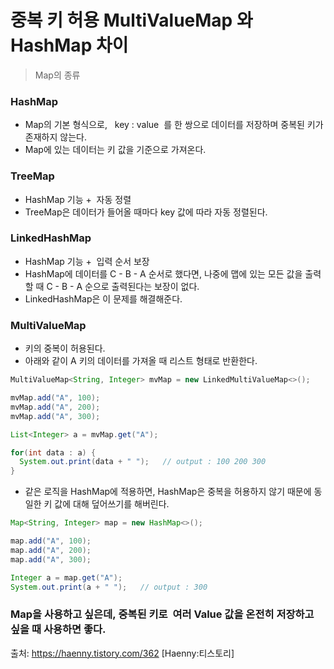<h1> 중복 키 허용 MultiValueMap 와 HashMap 차이 </h1>

> Map의 종류

<h3> HashMap </h3>

- Map의 기본 형식으로,   key : value  를 한 쌍으로 데이터를 저장하며 중복된 키가 존재하지 않는다.
- Map에 있는 데이터는 키 값을 기준으로 가져온다.

<h3> TreeMap </h3>

- HashMap 기능 +  자동 정렬
- TreeMap은 데이터가 들어올 때마다 key 값에 따라 자동 정렬된다.

<h3> LinkedHashMap </h3>

- HashMap 기능 +  입력 순서 보장
- HashMap에 데이터를 C - B - A 순서로 했다면, 나중에 맵에 있는 모든 값을 출력할 때 C - B - A 순으로 출력된다는 보장이 없다. 
- LinkedHashMap은 이 문제를 해결해준다.
 
<h3> MultiValueMap </h3>

- 키의 중복이 허용된다.
- 아래와 같이 A 키의 데이터를 가져올 때 리스트 형태로 반환한다.

 ``` java
MultiValueMap<String, Integer> mvMap = new LinkedMultiValueMap<>();

mvMap.add("A", 100);
mvMap.add("A", 200);
mvMap.add("A", 300);

List<Integer> a = mvMap.get("A");

for(int data : a) {
   System.out.print(data + " ");   // output : 100 200 300
}
```

- 같은 로직을 HashMap에 적용하면, HashMap은 중복을 허용하지 않기 때문에 동일한 키 값에 대해 덮어쓰기를 해버린다.

``` java
Map<String, Integer> map = new HashMap<>();

map.add("A", 100);
map.add("A", 200);
map.add("A", 300);

Integer a = map.get("A");
System.out.print(a + " ");   // output : 300
```

<h3> Map을 사용하고 싶은데, 중복된 키로  여러 Value 값을 온전히 저장하고 싶을 때 사용하면 좋다. </h3>

출처: https://haenny.tistory.com/362 [Haenny:티스토리]
